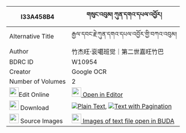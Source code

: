 |I33A458B4|གསུང་འབུམ། ཀུན་དགའ་དཔལ་འབྱོར། 
| --- | --- 
|Alternative Title |རྒྱལ་དབང་རྗེ་ཀུན་དགའ་དཔལ་འབྱོར་གྱི་བཀའ་འབུམ།
|Author| 竹杰旺·衮噶班觉｜第二世嘉旺竹巴
|BDRC ID | W10954
|Creator | Google OCR
|Number of Volumes| 2
|<img width="25" src="https://img.icons8.com/color/25/000000/edit-property.png">Edit Online| [<img width="25" src="https://avatars.githubusercontent.com/u/45091458?s=200&v=4"> Open in Editor](http://editor.openpecha.org/I33A458B4)
|<img width="25" src="https://img.icons8.com/fluent/48/000000/download-2.png"/>  Download | [![](https://img.icons8.com/color/20/000000/txt.png)Plain Text](https://github.com/Openpecha/I33A458B4/releases/download/v1/sungbum_kunga_paljor_plain_I33A458B4.zip), [![](https://img.icons8.com/color/20/000000/txt.png)Text with Pagination](https://github.com/Openpecha/I33A458B4/releases/download/v1/sungbum_kunga_paljor_pages_I33A458B4.zip)
|<img width="25" src="https://img.icons8.com/plasticine/100/000000/pictures-folder.png"/>  Source Images | [<img width="25" src="https://library.bdrc.io/icons/BUDA-small.svg"> Images of text file open in BUDA](https://library.bdrc.io/show/bdr:W10954)
